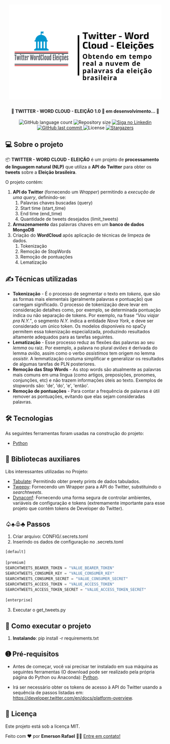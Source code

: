 
<h1 align="center">
    <img alt="TWITTER - WORD CLOUD - ELEIÇÃO" title="#TWITTER_WORD CLOUD_ELEICAO" src="./assets/banner.png" />
</h1>

<h4 align="center"> 
	🚧 TWITTER - WORD CLOUD - ELEIÇÃO 1.0 🚀 em desenvolvimento... 🚧
</h4>

<p align="center">
  <img alt="GitHub language count" src="https://img.shields.io/github/languages/count/emersonrafaels/twitter_word_cloud_eleicao?color=%2304D361">

  <img alt="Repository size" src="https://img.shields.io/github/repo-size/emersonrafaels/twitter_word_cloud_eleicao">

  	
  <a href="https://www.linkedin.com/in/emerson-rafael/">
    <img alt="Siga no Linkedin" src="https://img.shields.io/badge/LinkedIn-0077B5?style=for-the-badge&logo=linkedin&logoColor=white">
  </a>
	
  
  <a href="https://github.com/emersonrafaels/twitter_word_cloud_eleicao/commits/main">
    <img alt="GitHub last commit" src="https://img.shields.io/github/last-commit/emersonrafaels/twitter_word_cloud_eleicao">
  </a>

  <img alt="License" src="https://img.shields.io/badge/license-MIT-brightgreen">
   <a href="https://github.com/emersonrafaels/twitter_word_cloud_eleicao/stargazers">
    <img alt="Stargazers" src="https://img.shields.io/github/stars/emersonrafaels/twitter_word_cloud_eleicao?style=social">
  </a>
</p>


## 💻 Sobre o projeto

📦 **TWITTER - WORD CLOUD - ELEIÇÃO** é um projeto de **processamento de linguagem natural (NLP)** que utiliza a **API do Twitter** para obter os **tweets** sobre a **Eleição brasileira**.

O projeto contém:

1. **API do Twitter** (fornecendo um *Wrapper*) permitindo a *execução de uma query*, definindo-se:
	1. Palavras chaves buscadas (query)
	2. Start time (start_time)
	3. End time (end_time)
	4. Quantidade de tweets desejados (limit_tweets)
2.  **Armazenamento** das palavras chaves em um **banco de dados MongoDB**
3. Criação do **WordCloud** após aplicação de técnicas de limpeza de dados.
	1. Tokenização
	2. Remoção de StopWords
	3. Remoção de pontuações
	4. Lematização

## ✍️  Técnicas utilizadas

 - **Tokenização** - É o processo de segmentar o texto em _tokens_, que são as formas mais elementais (geralmente palavras e pontuação) que carregam significado. O processo de tokenização deve levar em consideração detalhes como, por exemplo, se determinada pontuação indica ou não separação de tokens. Por exemplo, na frase _“Vou viajar pra N.Y.”_, o segmento _N.Y._ indica a entidade _Nova York_, e deve ser considerado um único token. Os modelos disponíveis no spaCy permitem essa tokenização especializada, produzindo resultados altamente adequados para as tarefas seguintes.
 - **Lematização** - Esse processo reduz as flexões das palavras ao seu _lemma_ ou raiz. Por exemplo, a palavra no plural _aviões_ é derivada do lemma _avião,_ assim como o verbo _assistimos_ tem origem no lemma _assistir._ A lemmatização costuma simplificar e generalizar os resultados de algumas tarefas de PLN posteriores.
 - **Remoção das Stop Words** - As stop words são atualmente as palavras mais comuns em uma língua (como artigos, preposições, pronomes, conjunções, etc) e não trazem informações úteis ao texto. Exemplos de stopwords são: 'de', 'do', 'e', 'então'.
 - **Remoção de pontuações** - Para contar a frequência de palavras é útil remover as pontuações, evitando que elas sejam consideradas palavras.

## 🛠  Tecnologias

As seguintes ferramentas foram usadas na construção do projeto:

- [Python]

## 💖  Bibliotecas auxiliares

Libs interessantes utilizadas no Projeto:

- [Tabulate](https://pypi.org/project/tabulate/): Permitindo obter preety prints de dados tabulados.
- [Tweepy](https://docs.tweepy.org/en/latest/index.html): Fornecendo um Wrapper para a API do Twitter, substituindo o *searchtweets*.
- [Dynaconf](https://www.dynaconf.com/): Fornecendo uma forma segura de controlar ambientes, variáveis de configuração e tokens (extremamente importante para esse projeto que contém tokens de Developer do Twitter).

## ♤♠♧♣  Passos

1. Criar arquivo: CONFIG/.secrets.toml
2. Inserindo os dados de configuração no .secrets.toml
```python 
[default]

[premium]
SEARCHTWEETS_BEARER_TOKEN = "VALUE_BEARER_TOKEN"
SEARCHTWEETS_CONSUMER_KEY = "VALUE_CONSUMER_KEY"
SEARCHTWEETS_CONSUMER_SECRET = "VALUE_CONSUMER_SECRET"
SEARCHTWEETS_ACCESS_TOKEN = "VALUE_ACCESS_TOKEN"
SEARCHTWEETS_ACCESS_TOKEN_SECRET = "VALUE_ACCESS_TOKEN_SECRET"

[enterprise]
```

3. Executar o get_tweets.py

## 🚀 Como executar o projeto

1. **Instalando**: pip install -r requirements.txt

## ➊ Pré-requisitos

- Antes de começar, você vai precisar ter instalado em sua máquina as seguintes ferramentas (O download pode ser realizado pela própria página do Python ou Anaconda):
[Python](https://www.anaconda.com/products/individual).

- Irá ser necessário obter os tokens de acesso à API do Twitter usando a sequência de passos listadas em: https://developer.twitter.com/en/docs/platform-overview.

## 📝 Licença

Este projeto está sob a licença MIT.

Feito com ❤️ por **Emerson Rafael** 👋🏽 [Entre em contato!](https://www.linkedin.com/in/emerson-rafael/)

[Python]: https://www.python.org/downloads/